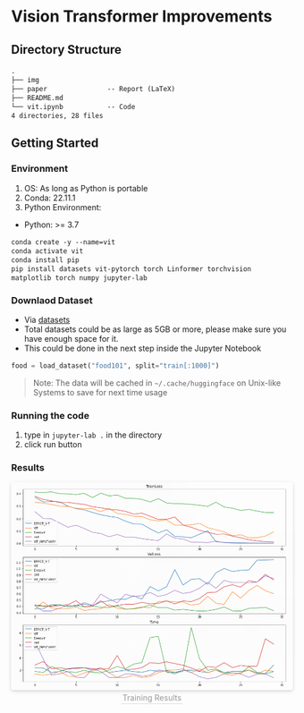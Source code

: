 # Vision Transformer Improvements

## Directory Structure
```
.
├── img
├── paper               -- Report (LaTeX)
├── README.md
└── vit.ipynb           -- Code
4 directories, 28 files
```

## Getting Started

### Environment

1. OS: As long as Python is portable
2. Conda: 22.11.1
3. Python Environment:
* Python: >= 3.7
```
conda create -y --name=vit
conda activate vit
conda install pip
pip install datasets vit-pytorch torch Linformer torchvision matplotlib torch numpy jupyter-lab
```

### Downlaod Dataset

* Via [datasets](https://pypi.org/project/datasets/)
* Total datasets could be as large as 5GB or more, please make sure you have enough space for it.
* This could be done in the next step inside the Jupyter Notebook
```python
food = load_dataset("food101", split="train[:1000]")
```
> Note: The data will be cached in `~/.cache/huggingface` on Unix-like Systems to save for next time usage

### Running the code

1. type in `jupyter-lab .` in the directory
2. click run button

### Results

<center>
    <img style="border-radius: 0.3125em;box-shadow: 0 2px 4px 0 rgba(34,36,38,.12),0 2px 10px 0 rgba(34,36,38,.08);"
        src="img/image_2023-01-17-21-15-40.png"><br>
    <div style="color:orange; border-bottom: 1px solid #d9d9d9;display: inline-block;color: #999;padding: 2px;">Training Results</div>
</center>
